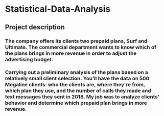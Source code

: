 # Statistical-Data-Analysis

## Project description

### The company offers its clients two prepaid plans, Surf and Ultimate. The commercial department wants to know which of the plans brings in more revenue in order to adjust the advertising budget. 

### Carrying out a preliminary analysis of the plans based on a relatively small client selection. You'll have the data on 500 Megaline clients: who the clients are, where they're from, which plan they use, and the number of calls they made and text messages they sent in 2018. My job was to analyze clients' behavior and determine which prepaid plan brings in more revenue. 
